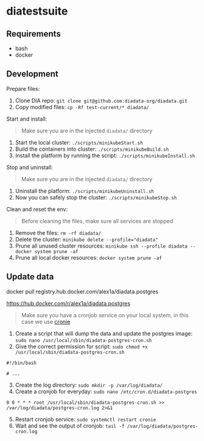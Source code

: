 # diatestsuite

## Requirements

* bash
* docker

## Development

Prepare files:

1. Clone DIA repo: `git clone git@github.com:diadata-org/diadata.git`
2. Copy modified files: `cp -Rf test-current/* diadata/`

Start and install:

> Make sure you are in the injected `diadata/` directory

1. Start the local cluster: `./scripts/minikubeStart.sh`
2. Build the containers into cluster: `./scripts/minikubeBuild.sh`
3. Install the platform by running the script: `./scripts/minikubeInstall.sh`

Stop and uninstall:

> Make sure you are in the injected `diadata/` directory

1. Uninstall the platform: `./scripts/minikubeUninstall.sh`
2. Now you can safely stop the cluster: `./scripts/minikubeStop.sh`

Clean and reset the env:

> Before cleaning the files, make sure all services are stopped

1. Remove the files: `rm -rf diadata/`
2. Delete the cluster: `minikube delete --profile="diadata"`
3. Prune all unused cluster resources: `minikube ssh --profile diadata -- docker system prune -af`
4. Prune all local docker resources: `docker system prune -af`

## Update data

docker pull registry.hub.docker.com/alex1a/diadata.postgres

https://hub.docker.com/r/alex1a/diadata.postgres

> Make sure you have a cronjob service on your local system, in this case we use [cronie](https://github.com/cronie-crond/cronie/)

1. Create a script that will dump the data and update the postgres image: `sudo nano /usr/local/sbin/diadata-postgres-cron.sh`
2. Give the correct permission for script: `sudo chmod +x /usr/local/sbin/diadata-postgres-cron.sh`

```
#!/bin/bash

# ...
```

3. Create the log directory: `sudo mkdir -p /var/log/diadata/`
4. Create a cronjob for everyday: `sudo nano /etc/cron.d/diadata-postgres`

```
0 0 * * * root /usr/local/sbin/diadata-postgres-cron.sh >> /var/log/diadata/postgres-cron.log 2>&1
```

5. Restart cronjob service: `sudo systemctl restart cronie`
6. Wait and see the output of cronjob: `tail -f /var/log/diadata/postgres-cron.log`